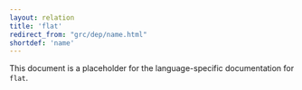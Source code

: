 ```yaml
---
layout: relation
title: 'flat'
redirect_from: "grc/dep/name.html"
shortdef: 'name'
---
```


This document is a placeholder for the language-specific documentation
for `flat`.
